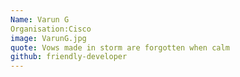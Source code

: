 ```yaml
---
Name: Varun G
Organisation:Cisco
image: VarunG.jpg 
quote: Vows made in storm are forgotten when calm
github: friendly-developer
---
```

